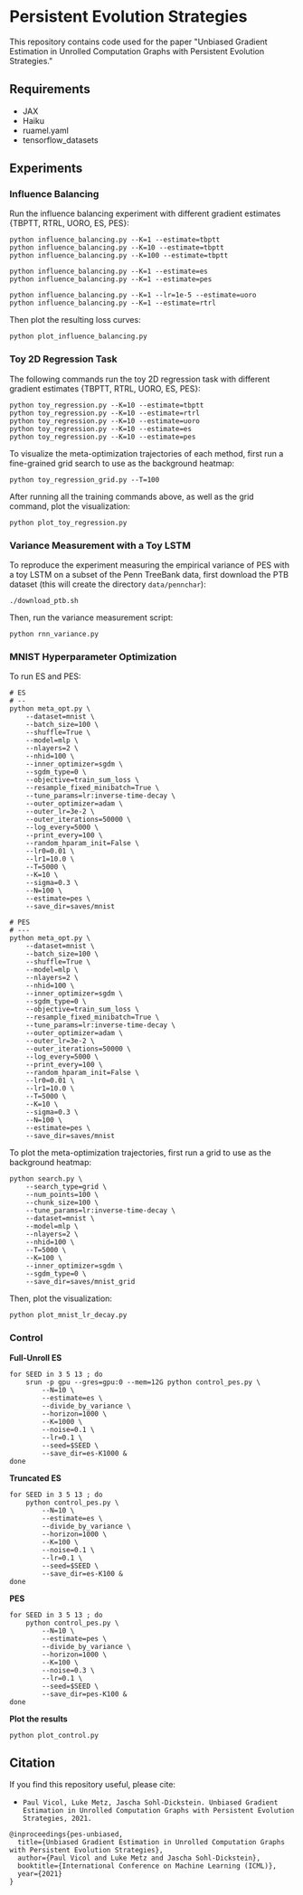# Persistent Evolution Strategies

This repository contains code used for the paper "Unbiased Gradient Estimation in Unrolled Computation Graphs with Persistent Evolution Strategies."


## Requirements

* JAX
* Haiku
* ruamel.yaml
* tensorflow_datasets


## Experiments

### Influence Balancing

Run the influence balancing experiment with different gradient estimates {TBPTT, RTRL, UORO, ES, PES}:
```
python influence_balancing.py --K=1 --estimate=tbptt
python influence_balancing.py --K=10 --estimate=tbptt
python influence_balancing.py --K=100 --estimate=tbptt

python influence_balancing.py --K=1 --estimate=es
python influence_balancing.py --K=1 --estimate=pes

python influence_balancing.py --K=1 --lr=1e-5 --estimate=uoro
python influence_balancing.py --K=1 --estimate=rtrl
```

Then plot the resulting loss curves:
```
python plot_influence_balancing.py
```


### Toy 2D Regression Task

The following commands run the toy 2D regression task with different gradient estimates {TBPTT, RTRL, UORO, ES, PES}:
```
python toy_regression.py --K=10 --estimate=tbptt
python toy_regression.py --K=10 --estimate=rtrl
python toy_regression.py --K=10 --estimate=uoro
python toy_regression.py --K=10 --estimate=es
python toy_regression.py --K=10 --estimate=pes
```

To visualize the meta-optimization trajectories of each method, first run a fine-grained grid search to use as the background heatmap:
```
python toy_regression_grid.py --T=100
```

After running all the training commands above, as well as the grid command, plot the visualization:
```
python plot_toy_regression.py
```

### Variance Measurement with a Toy LSTM

To reproduce the experiment measuring the empirical variance of PES with a toy LSTM on a subset of the Penn TreeBank data, first download the PTB dataset (this will create the directory `data/pennchar`):
```
./download_ptb.sh
```

Then, run the variance measurement script:
```
python rnn_variance.py
```


### MNIST Hyperparameter Optimization

To run ES and PES:
```
# ES
# --
python meta_opt.py \
    --dataset=mnist \
    --batch_size=100 \
    --shuffle=True \
    --model=mlp \
    --nlayers=2 \
    --nhid=100 \
    --inner_optimizer=sgdm \
    --sgdm_type=0 \
    --objective=train_sum_loss \
    --resample_fixed_minibatch=True \
    --tune_params=lr:inverse-time-decay \
    --outer_optimizer=adam \
    --outer_lr=3e-2 \
    --outer_iterations=50000 \
    --log_every=5000 \
    --print_every=100 \
    --random_hparam_init=False \
    --lr0=0.01 \
    --lr1=10.0 \
    --T=5000 \
    --K=10 \
    --sigma=0.3 \
    --N=100 \
    --estimate=pes \
    --save_dir=saves/mnist

# PES
# ---
python meta_opt.py \
    --dataset=mnist \
    --batch_size=100 \
    --shuffle=True \
    --model=mlp \
    --nlayers=2 \
    --nhid=100 \
    --inner_optimizer=sgdm \
    --sgdm_type=0 \
    --objective=train_sum_loss \
    --resample_fixed_minibatch=True \
    --tune_params=lr:inverse-time-decay \
    --outer_optimizer=adam \
    --outer_lr=3e-2 \
    --outer_iterations=50000 \
    --log_every=5000 \
    --print_every=100 \
    --random_hparam_init=False \
    --lr0=0.01 \
    --lr1=10.0 \
    --T=5000 \
    --K=10 \
    --sigma=0.3 \
    --N=100 \
    --estimate=pes \
    --save_dir=saves/mnist
```

To plot the meta-optimization trajectories, first run a grid to use as the background heatmap:
```
python search.py \
    --search_type=grid \
    --num_points=100 \
    --chunk_size=100 \
    --tune_params=lr:inverse-time-decay \
    --dataset=mnist \
    --model=mlp \
    --nlayers=2 \
    --nhid=100 \
    --T=5000 \
    --K=100 \
    --inner_optimizer=sgdm \
    --sgdm_type=0 \
    --save_dir=saves/mnist_grid
```

Then, plot the visualization:
```
python plot_mnist_lr_decay.py
```


### Control

**Full-Unroll ES**
```
for SEED in 3 5 13 ; do
    srun -p gpu --gres=gpu:0 --mem=12G python control_pes.py \
        --N=10 \
        --estimate=es \
        --divide_by_variance \
        --horizon=1000 \
        --K=1000 \
        --noise=0.1 \
        --lr=0.1 \
        --seed=$SEED \
        --save_dir=es-K1000 &
done
```

**Truncated ES**
```
for SEED in 3 5 13 ; do
    python control_pes.py \
        --N=10 \
        --estimate=es \
        --divide_by_variance \
        --horizon=1000 \
        --K=100 \
        --noise=0.1 \
        --lr=0.1 \
        --seed=$SEED \
        --save_dir=es-K100 &
done
```

**PES**
```
for SEED in 3 5 13 ; do
    python control_pes.py \
        --N=10 \
        --estimate=pes \
        --divide_by_variance \
        --horizon=1000 \
        --K=100 \
        --noise=0.3 \
        --lr=0.1 \
        --seed=$SEED \
        --save_dir=pes-K100 &
done
```

**Plot the results**
```
python plot_control.py
```


## Citation

If you find this repository useful, please cite:

* `Paul Vicol, Luke Metz, Jascha Sohl-Dickstein. Unbiased Gradient Estimation in Unrolled Computation Graphs with Persistent Evolution Strategies, 2021.`

```
@inproceedings{pes-unbiased,
  title={Unbiased Gradient Estimation in Unrolled Computation Graphs with Persistent Evolution Strategies},
  author={Paul Vicol and Luke Metz and Jascha Sohl-Dickstein},
  booktitle={International Conference on Machine Learning (ICML)},
  year={2021}
}
```

